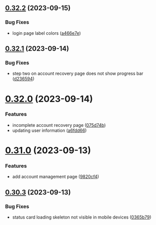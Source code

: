 ## [0.32.2](https://github.com/onesoft-sudo/sudobot-dashboard/compare/v0.32.1...v0.32.2) (2023-09-15)


### Bug Fixes

* login page label colors ([a466e7e](https://github.com/onesoft-sudo/sudobot-dashboard/commit/a466e7e8da92781682e1df1c3a2d9a4e49d80f76))



## [0.32.1](https://github.com/onesoft-sudo/sudobot-dashboard/compare/v0.32.0...v0.32.1) (2023-09-14)


### Bug Fixes

* step two on account recovery page does not show progress bar ([d236594](https://github.com/onesoft-sudo/sudobot-dashboard/commit/d23659493df35f9f54d470fc10e7afbd140f83ca))



# [0.32.0](https://github.com/onesoft-sudo/sudobot-dashboard/compare/v0.31.0...v0.32.0) (2023-09-14)


### Features

* incomplete account recovery page ([075d74b](https://github.com/onesoft-sudo/sudobot-dashboard/commit/075d74bd8a2cde2c6dd52a739550bfd1433085dc))
* updating user information ([a6fdd66](https://github.com/onesoft-sudo/sudobot-dashboard/commit/a6fdd66ad3482b0500fa8f67cd08678242855891))



# [0.31.0](https://github.com/onesoft-sudo/sudobot-dashboard/compare/v0.30.3...v0.31.0) (2023-09-13)


### Features

* add account management page ([9820cf4](https://github.com/onesoft-sudo/sudobot-dashboard/commit/9820cf44801301e7a7697d450aec73a958837b55))



## [0.30.3](https://github.com/onesoft-sudo/sudobot-dashboard/compare/v0.30.2...v0.30.3) (2023-09-13)


### Bug Fixes

* status card loading skeleton not visible in mobile devices ([0365b79](https://github.com/onesoft-sudo/sudobot-dashboard/commit/0365b79c6d0ddbe44c3a2f2f170d2b68b9fee9be))



